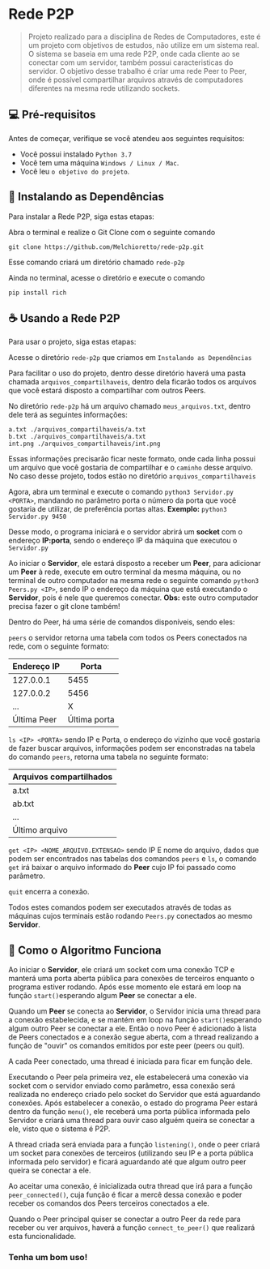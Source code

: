 # Rede P2P

> Projeto realizado para a disciplina de Redes de Computadores, este é um projeto com objetivos de estudos, não utilize em um sistema real.
O sistema se baseia em uma rede P2P, onde cada cliente ao se conectar com um servidor, também possui caracteristicas do servidor. O objetivo desse trabalho é criar uma rede Peer to Peer, onde é possível compartilhar arquivos através de computadores diferentes na mesma rede utilizando sockets.

## 💻 Pré-requisitos

Antes de começar, verifique se você atendeu aos seguintes requisitos:
<!---Estes são apenas requisitos de exemplo. Adicionar, duplicar ou remover conforme necessário--->
* Você possui instalado `Python 3.7`
* Você tem uma máquina `Windows / Linux / Mac`.
* Você leu `o objetivo do projeto`.

## 🚀 Instalando as Dependências

Para instalar a Rede P2P, siga estas etapas:

Abra o terminal e realize o Git Clone com o seguinte comando
```
git clone https://github.com/Melchioretto/rede-p2p.git
```
Esse comando criará um diretório chamado `rede-p2p`

Ainda no terminal, acesse o diretório e execute o comando
```
pip install rich
```

## ☕ Usando a Rede P2P

Para usar o projeto, siga estas etapas:

Acesse o diretório `rede-p2p` que criamos em `Instalando as Dependências`

Para facilitar o uso do projeto, dentro desse diretório haverá uma pasta chamada `arquivos_compartilhaveis`,
dentro dela ficarão todos os arquivos que você estará disposto a compartilhar com outros Peers.

No diretório `rede-p2p` há um arquivo chamado `meus_arquivos.txt`, dentro dele terá as seguintes informações:

```
a.txt ./arquivos_compartilhaveis/a.txt
b.txt ./arquivos_compartilhaveis/a.txt
int.png ./arquivos_compartilhaveis/int.png
```

Essas informações precisarão ficar neste formato, onde cada linha possui um arquivo que você gostaria de compartilhar e o `caminho` desse arquivo. No caso desse projeto, todos estão no diretório `arquivos_compartilhaveis`


Agora, abra um terminal e execute o comando `python3 Servidor.py <PORTA>`, mandando no parâmetro porta o número da porta que você gostaria de utilizar, de preferência portas altas. **Exemplo:** `python3 Servidor.py 9450`

Desse modo, o programa iniciará e o servidor abrirá um **socket** com o endereço **IP:porta**, sendo o endereço IP da máquina que executou o `Servidor.py`

Ao iniciar o **Servidor**, ele estará disposto a receber um **Peer**, para adicionar um **Peer** à rede, execute em outro terminal da mesma máquina, ou no terminal de outro computador na mesma rede o seguinte comando `python3 Peers.py <IP>`, sendo IP o endereço da máquina que está executando o **Servidor**, pois é nele que queremos conectar. **Obs:** este outro computador precisa fazer o git clone também!

Dentro do Peer, há uma série de comandos disponíveis, sendo eles:

`peers` o servidor retorna uma tabela com todos os Peers conectados na rede, com o seguinte formato:

| Endereço IP         |     Porta     |
| ------------------- |  ------------ |
|  127.0.0.1          |     5455      |
|  127.0.0.2          |     5456      |
|    ...              |      X        |
|   Última Peer       |  Última porta |



`ls <IP> <PORTA>` sendo IP e Porta, o endereço do vizinho que você gostaria de fazer buscar arquivos, informações podem ser enconstradas na tabela do comando `peers`, retorna uma tabela no seguinte formato:

| Arquivos compartilhados |
| -------------------     |
|  a.txt                  | 
|  ab.txt                 | 
|    ...                  | 
|   Último arquivo        | 


`get <IP> <NOME_ARQUIVO.EXTENSAO>` sendo IP E nome do arquivo, dados que podem ser encontrados nas tabelas dos comandos `peers` e `ls`, o comando `get` irá baixar o arquivo informado do **Peer** cujo IP foi passado como parâmetro.

`quit` encerra a conexão.

Todos estes comandos podem ser executados através de todas as máquinas cujos terminais estão rodando `Peers.py` conectados ao mesmo **Servidor**.



## 📖 Como o Algoritmo Funciona

Ao iniciar o **Servidor**, ele criará um socket com uma conexão TCP e manterá uma porta aberta pública para conexões de terceiros enquanto o programa estiver rodando. Após esse momento ele estará em loop na função `start()`esperando algum **Peer** se conectar a ele.

Quando um **Peer** se conecta ao **Servidor**, o Servidor inicia uma thread para a conexão estabelecida, e se mantém em loop na função `start()`esperando algum outro Peer se conectar a ele. Então o novo Peer é adicionado à lista de Peers conectados e a conexão segue aberta, com a thread realizando a função de "ouvir" os comandos emitidos por este peer (peers ou quit).

A cada Peer conectado, uma thread é iniciada para ficar em função dele.

Executando o Peer pela primeira vez, ele estabelecerá uma conexão via socket com o servidor enviado como parâmetro, essa conexão será realizada no endereço criado pelo socket do Servidor que está aguardando conexões. Após estabelecer a conexão, o estado do programa Peer estará dentro da função `menu()`, ele receberá uma porta pública informada pelo Servidor e criará uma thread para ouvir caso alguém queira se conectar a ele, visto que o sistema é P2P.

A thread criada será enviada para a função `listening()`, onde o peer criará um socket para conexões de terceiros (utilizando seu IP e a porta pública informada pelo servidor) e ficará aguardando até que algum outro peer queira se conectar a ele.

Ao aceitar uma conexão, é inicializada outra thread que irá para a função `peer_connected()`, cuja função é ficar a mercê dessa conexão e poder receber os comandos dos Peers terceiros conectados a ele.

Quando o Peer principal quiser se conectar a outro Peer da rede para receber ou ver arquivos, haverá a função `connect_to_peer()` que realizará esta funcionalidade.

<h3>Tenha um bom uso!<h3>

